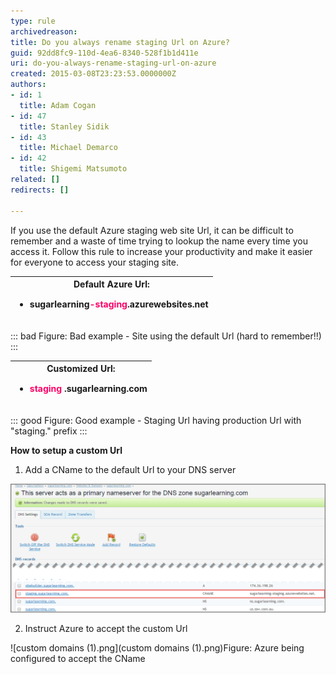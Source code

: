 ```yaml
---
type: rule
archivedreason: 
title: Do you always rename staging Url on Azure?
guid: 92dd8fc9-110d-4ea6-8340-528f1b1d411e
uri: do-you-always-rename-staging-url-on-azure
created: 2015-03-08T23:23:53.0000000Z
authors:
- id: 1
  title: Adam Cogan
- id: 47
  title: Stanley Sidik
- id: 43
  title: Michael Demarco
- id: 42
  title: Shigemi Matsumoto
related: []
redirects: []

---
```


If you use the default Azure staging web site Url, it can be difficult to remember and a waste of time trying to lookup the name every time you access it. Follow this rule to increase your productivity and make it easier for everyone to access your staging site.

<!--endintro-->


| Default Azure Url:<br><ul><li><strong style="line-height:20px;background-color:initial;"> <strong>sugarlearning<span style="color:#ff0066;">-staging</span>.azurewebsites.net</strong> </strong> <br></li></ul> |
| --- |



::: bad
Figure: Bad example - Site using the default Url (hard to remember!!)
:::



| Customized Url:<br><ul><li><strong style="line-height:20px;background-color:initial;"><font color="#ff0066">staging</font></strong> <span style="line-height:20px;background-color:initial;">.</span><strong style="line-height:20px;background-color:initial;">sugarlearning.com</strong> <br></li></ul> |
| --- |



::: good
Figure: Good example - Staging Url having production Url with "staging." prefix
:::




**How to setup a custom Url**

1. Add a CName to the default Url to your DNS server


![CName being added to DNS for the default Url](2015-03-10_17-13-55.png)

2. Instruct Azure to accept the custom Url


![custom domains (1).png](custom domains (1).png)Figure:  Azure being configured to accept the CName
